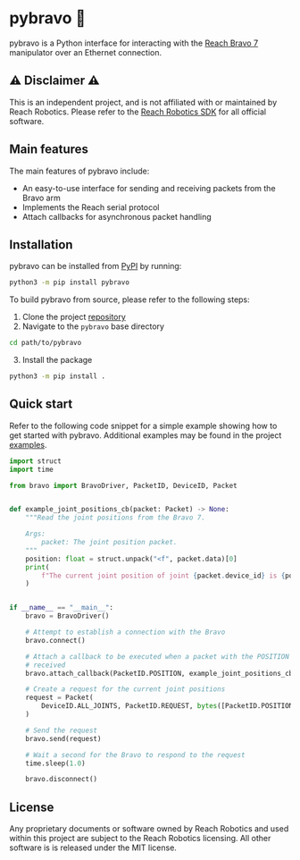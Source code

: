 # pybravo :mechanical_arm:

pybravo is a Python interface for interacting with the [Reach Bravo
7](https://reachrobotics.com/products/manipulators/reach-bravo/) manipulator
over an Ethernet connection.

## :warning: Disclaimer :warning:

This is an independent project, and is not affiliated with or maintained by
Reach Robotics. Please refer to the [Reach Robotics
SDK](https://github.com/Reach-Robotics/reach_robotics_sdk/tree/master)
for all official software.

## Main features

The main features of pybravo include:

- An easy-to-use interface for sending and receiving packets from the
  Bravo arm
- Implements the Reach serial protocol
- Attach callbacks for asynchronous packet handling

## Installation

pybravo can be installed from [PyPI](https://pypi.org/project/pybravo/) by
running:

```bash
python3 -m pip install pybravo
```

To build pybravo from source, please refer to the following steps:

1. Clone the project [repository](https://github.com/Robotic-Decision-Making-Lab/pybravo.git)
2. Navigate to the `pybravo` base directory

```bash
cd path/to/pybravo
```

3. Install the package

```bash
python3 -m pip install .
```

## Quick start

Refer to the following code snippet for a simple example showing how to get
started with pybravo. Additional examples may be found in the project
[examples](https://github.com/Robotic-Decision-Making-Lab/pybravo/tree/main/examples).

```python
import struct
import time

from bravo import BravoDriver, PacketID, DeviceID, Packet


def example_joint_positions_cb(packet: Packet) -> None:
    """Read the joint positions from the Bravo 7.

    Args:
        packet: The joint position packet.
    """
    position: float = struct.unpack("<f", packet.data)[0]
    print(
        f"The current joint position of joint {packet.device_id} is {position}"
    )


if __name__ == "__main__":
    bravo = BravoDriver()

    # Attempt to establish a connection with the Bravo
    bravo.connect()

    # Attach a callback to be executed when a packet with the POSITION ID is
    # received
    bravo.attach_callback(PacketID.POSITION, example_joint_positions_cb)

    # Create a request for the current joint positions
    request = Packet(
        DeviceID.ALL_JOINTS, PacketID.REQUEST, bytes([PacketID.POSITION.value])
    )

    # Send the request
    bravo.send(request)

    # Wait a second for the Bravo to respond to the request
    time.sleep(1.0)

    bravo.disconnect()
```

## License

Any proprietary documents or software owned by Reach Robotics and used within
this project are subject to the Reach Robotics licensing. All other software
is is released under the MIT license.
